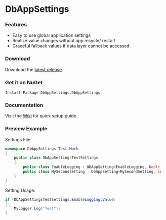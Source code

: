 DbAppSettings
=======================

### Features
- Easy to use global application settings
- Realize value changes without app recycle/ restart
- Graceful fallback values if data layer cannot be accessed

### Download
Download the [latest release].

### Get it on NuGet
`Install-Package DbAppSettings.DbAppSettings`

### Documentation
Visit the [Wiki] for quick setup guide.

### Preview Example
Settings File:
```c#
namespace DbAppSettings.Test.Mock
{
    public class DbAppSettingsTestSettings
    {
        public class EnableLogging : DbAppSetting<EnableLogging, bool> { public override bool InitialValue => false; }
        public class MySecondSetting : DbAppSetting<MySecondSetting, int> { public override int InitialValue => 1; }
    }
}
```
Setting Usage:
```c#
if (DbAppSettingsTestSettings.EnableLogging.Value)
{
    MyLogger.Log("Test");
}
```

[latest release]: https://github.com/mmohoney/DbAppSettings/releases
[DbAppSettings.Test]: https://github.com/mmohoney/DbAppSettings/tree/master/DbAppSettings/Source/DbAppSettings.Test
[wiki]: https://github.com/mmohoney/DbAppSettings/wiki/Setup
